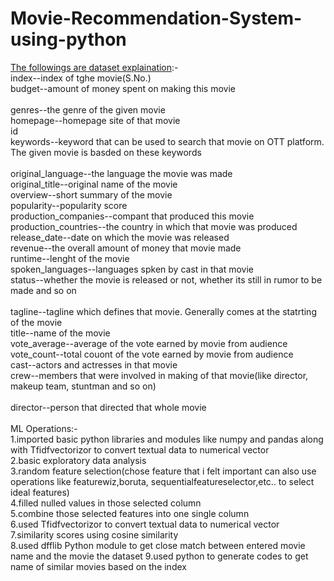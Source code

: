 # Movie-Recommendation-System-using-python
<u>The followings are dataset explaination</u>:- <br>
index--index of tghe movie(S.No.)<br>
budget--amount of money spent on making this movie<br>	
genres--the genre of the given movie<br>
homepage--homepage site of that movie	<br>
id	<br>
keywords--keyword that can be used to search that movie on OTT platform. The given movie is basded on these keywords<br>	
original_language--the language the movie was made<br>
original_title--original name of the movie	<br>
overview--short summary of the movie	<br>
popularity--popularity score	<br>
production_companies--compant that produced this movie	<br>
production_countries--the country in which that movie was produced	<br>
release_date--date on which the movie was released	<br>
revenue--the overall amount of money that movie made 	<br>
runtime--lenght of the movie	<br>
spoken_languages--languages spken by cast in that movie	<br>
status--whether the movie is released or not, whether its still in rumor to be made and so on<br> 	
tagline--tagline which defines that movie. Generally comes at the statrting of the movie	<br>
title--name of the movie	<br>
vote_average--average of the vote earned by movie from audience	<br>
vote_count--total couont of the vote earned by movie from audience<br>
cast--actors and actresses in that movie	<br>
crew--members that were involved in making of that movie(like director, makeup team, stuntman and so on)<br>	
director--person that directed that whole movie<br>
<br>
ML Operations:-<br>
1.imported basic python libraries and modules like numpy and pandas along with Tfidfvectorizor to convert textual data to numerical vector <br>
2.basic exploratory data analysis<br>
3.random feature selection(chose feature that i felt important can also use operations like featurewiz,boruta, sequentialfeatureselector,etc.. to select ideal features)<br>
4.filled nulled values in those selected column<br>
5.combine those selected features into one single column<br>
6.used Tfidfvectorizor to convert textual data to numerical vector<br>
7.similarity scores using cosine similarity<br>
8.used dfflib Python module to get close match between entered movie name and the movie the dataset
9.used python to generate codes to get name of similar movies based on the index
